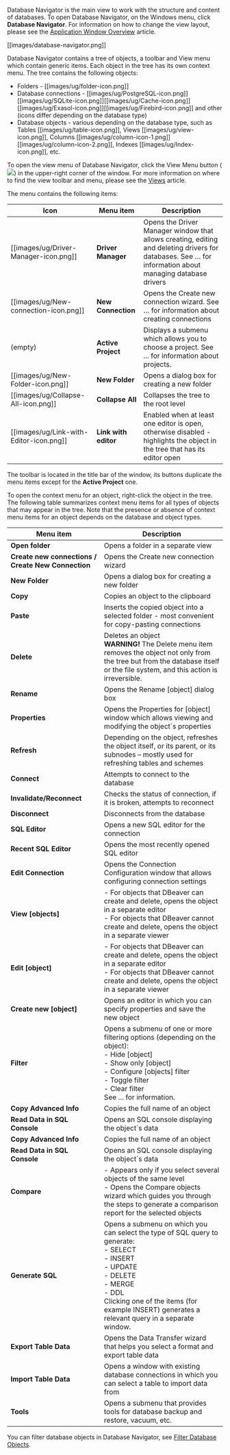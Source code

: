 Database Navigator is the main view to work with the structure and content of databases. To open Database Navigator, on the Windows menu, click **Database Navigator**. For information on how to change the view layout, please see the [Application Window Overview](https://github.com/serge-rider/dbeaver/wiki/Application-Window-Overview) article.

[[images/database-navigator.png]]

Database Navigator contains a tree of objects, a toolbar and View menu which contain generic items. Each object in the tree has its own context menu.
The tree contains the following objects:
* Folders - [[images/ug/folder-icon.png]]
* Database connections - [[images/ug/PostgreSQL-icon.png]][[images/ug/SQLite-icon.png]][[images/ug/Cache-icon.png]][[images/ug/Exasol-icon.png]][[images/ug/Firebird-icon.png]] and other (icons differ depending on the database type)
* Database objects - various depending on the database type, such as Tables [[images/ug/table-icon.png]], Views [[images/ug/view-icon.png]], Columns [[images/ug/column-icon-1.png]] [[images/ug/column-icon-2.png]], Indexes [[images/ug/Index-icon.png]], etc.

To open the view menu of Database Navigator, click the View Menu button (<img src="https://www.dropbox.com/s/k4ut6zbp5apbcdo/View%20menu%20icon.png?raw=1"/>) in the upper-right corner of the window. 
For more information on where to find the view toolbar and menu, please see the [Views](https://github.com/serge-rider/dbeaver/wiki/Views) article.

The menu contains the following items:

Icon|Menu item|Description
----|---------|-----------
[[images/ug/Driver-Manager-icon.png]] |**Driver Manager**|Opens the Driver Manager window that allows creating, editing and deleting drivers for databases. See … for information about managing database drivers
[[images/ug/New-connection-icon.png]] |**New Connection**|Opens the Create new connection wizard. See … for information about creating connections
(empty) | **Active Project** |Displays a submenu which allows you to choose a project. See ... for information about projects.
[[images/ug/New-Folder-icon.png]] |**New Folder** |Opens a dialog box for creating a new folder
[[images/ug/Collapse-All-icon.png]] | **Collapse All** |Collapses the tree to the root level
[[images/ug/Link-with-Editor-icon.png]] | **Link with editor** | Enabled when at least one editor is open, otherwise disabled - highlights the object in the tree that has its editor open

The toolbar is located in the title bar of the window, its buttons duplicate the menu items except for the **Active Project** one. 

To open the context menu for an object, right-click the object in the tree. The following table summarizes context menu items for all types of objects that may appear in the tree. Note that the presence or absence of context menu items for an object depends on the database and object types.

Menu item|Description
---------|-----------
**Open folder**|Opens a folder in a separate view
**Create new connections / Create New Connection**|Opens the Create new connection wizard
**New Folder**|Opens a dialog box for creating a new folder
**Copy**|Copies an object to the clipboard 
**Paste**|Inserts the copied object into a selected folder - most convenient for copy-pasting connections
**Delete**|Deletes an object<br/> **WARNING!** The Delete menu item removes the object not only from the tree but from the database itself or the file system, and this action is irreversible. 
**Rename**|Opens the Rename [object] dialog box
**Properties**|Opens the Properties for [object] window which allows viewing and modifying the object`s properties
**Refresh**|Depending on the object, refreshes the object itself, or its parent, or its subnodes – mostly used for refreshing tables and schemes
**Connect**|Attempts to connect to the database
**Invalidate/Reconnect**|Checks the status of connection, if it is broken, attempts to reconnect
**Disconnect**|Disconnects from the database
**SQL Editor**|Opens a new SQL editor for the connection
**Recent SQL Editor**|Opens the most recently opened SQL editor
**Edit Connection**|Opens the Connection Configuration window that allows configuring connection settings
**View [objects]**|-	For objects that DBeaver can create and delete, opens the object in a separate editor<br/>-	For objects that DBeaver cannot create and delete, opens the object in a separate viewer
**Edit [object]**|-	For objects that DBeaver can create and delete, opens the object in a separate editor<br/>-	For objects that DBeaver cannot create and delete, opens the object in a separate viewer
**Create new [object]**|Opens an editor in which you can specify properties and save the new object
**Filter**|Opens a submenu of one or more filtering options (depending on the object):<br/>-	Hide [object]<br/>-	Show only [object]<br/>-	Configure [objects] filter<br/>-	Toggle filter<br/>-	Clear filter<br/> See ... for information.
**Copy Advanced Info**|Copies the full name of an object
**Read Data in SQL Console**|Opens an SQL console displaying the object`s data
**Copy Advanced Info**|Copies the full name of an object
**Read Data in SQL Console**|Opens an SQL console displaying the object`s data
**Compare**|- Appears only if you select several objects of the same level<br/> - Opens the Compare objects wizard which guides you through the steps to generate a comparison report for the selected objects
**Generate SQL**|Opens a submenu on which you can select the type of SQL query to generate:<br/>- SELECT<br/>- INSERT<br/>- UPDATE<br/>- DELETE<br/>- MERGE<br/>- DDL<br/> Clicking one of the items (for example INSERT) generates a relevant query in a separate window.
**Export Table Data**|Opens the Data Transfer wizard that helps you select a format and export table data 
**Import Table Data**|Opens a window with existing database connections in which you can select a table to import data from 
**Tools**|Opens a submenu that provides tools for database backup and restore, vacuum, etc.

You can filter database objects in Database Navigator, see [Filter Database Objects](https://github.com/serge-rider/dbeaver/wiki/Filter-Database-Objects).
